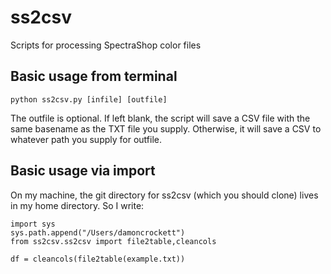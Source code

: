 # ss2csv
Scripts for processing SpectraShop color files

## Basic usage from terminal

``python ss2csv.py [infile] [outfile]``

The outfile is optional. If left blank, the script will save a CSV file with the same basename as the TXT file you supply. Otherwise, it will save a CSV to whatever path you supply for outfile.

## Basic usage via import

On my machine, the git directory for ss2csv (which you should clone) lives in my home directory. So I write:

```
import sys
sys.path.append("/Users/damoncrockett")
from ss2csv.ss2csv import file2table,cleancols

df = cleancols(file2table(example.txt))
```
